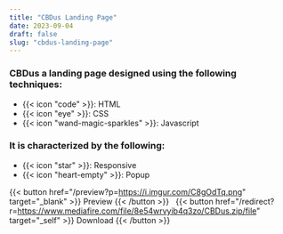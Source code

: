 ```yaml
---
title: "CBDus Landing Page"
date: 2023-09-04
draft: false
slug: "cbdus-landing-page"
---
```

### __CBDus__ a __landing page__ designed using the following techniques:
- {{< icon "code" >}}: HTML
- {{< icon "eye" >}}: CSS
- {{< icon "wand-magic-sparkles" >}}: Javascript  

### It is characterized by the following:
- {{< icon "star" >}}: Responsive
- {{< icon "heart-empty" >}}:  Popup

<!--adsense-->

{{< button href="/preview?p=https://i.imgur.com/C8gOdTq.png" target="_blank" >}}
Preview
{{< /button >}} &nbsp; {{< button href="/redirect?r=https://www.mediafire.com/file/8e54wrvyib4q3zo/CBDus.zip/file" target="_self" >}}
Download
{{< /button >}}